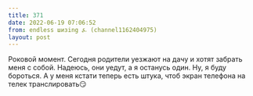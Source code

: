 ```yaml
---
title: 371
date: 2022-06-19 07:06:52
from: endless шизing ⍼ (channel1162404975)
layout: post
---
```


Роковой момент. Сегодня родители уезжают на дачу и хотят забрать меня с собой. 
Надеюсь, они уедут, а я останусь один. Ну, я буду бороться. А у меня кстати теперь есть штука, чтоб экран телефона на телек транслировать😏
